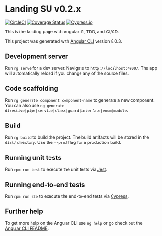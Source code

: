 # Landing SU v0.2.x

[![CircleCI](https://circleci.com/gh/al3j4ndr1x/landing-su/tree/main.svg?style=svg)](https://circleci.com/gh/al3j4ndr1x/landing-su/tree/main)
[![Coverage Status](https://coveralls.io/repos/github/al3j4ndr1x/landing-su/badge.svg?branch=main)](https://coveralls.io/github/al3j4ndr1x/landing-su?branch=main)
[![Cypress.io](https://img.shields.io/badge/tested%20with-Cypress-04C38E.svg)](https://www.cypress.io/)

This is the landing page with Angular 11, TDD, and CI/CD.

This project was generated with [Angular CLI](https://github.com/angular/angular-cli) version 8.0.3.

## Development server

Run `ng serve` for a dev server. Navigate to `http://localhost:4200/`. The app will automatically reload if you change any of the source files.

## Code scaffolding

Run `ng generate component component-name` to generate a new component. You can also use `ng generate directive|pipe|service|class|guard|interface|enum|module`.

## Build

Run `ng build` to build the project. The build artifacts will be stored in the `dist/` directory. Use the `--prod` flag for a production build.

## Running unit tests

<!-- Run `ng test` to execute the unit tests via [Karma](https://karma-runner.github.io). -->

Run `npm run test` to execute the unit tests via [Jest](https://jestjs.io).

## Running end-to-end tests

<!-- Run `ng e2e` to execute the end-to-end tests via [Protractor](http://www.protractortest.org/). -->

Run `npm run e2e` to execute the end-to-end tests via [Cypress](https://www.cypress.io/).

## Further help

To get more help on the Angular CLI use `ng help` or go check out the [Angular CLI README](https://github.com/angular/angular-cli/blob/master/README.md).
